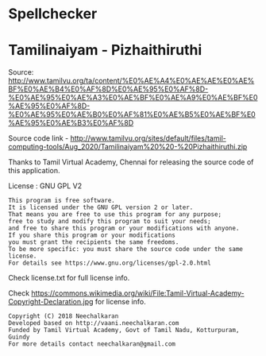 # Spellchecker

# Tamilinaiyam - Pizhaithiruthi

Source: 
http://www.tamilvu.org/ta/content/%E0%AE%A4%E0%AE%AE%E0%AE%BF%E0%AE%B4%E0%AF%8D%E0%AE%95%E0%AF%8D-%E0%AE%95%E0%AE%A3%E0%AE%BF%E0%AE%A9%E0%AE%BF%E0%AE%95%E0%AF%8D-%E0%AE%95%E0%AE%B0%E0%AF%81%E0%AE%B5%E0%AE%BF%E0%AE%95%E0%AE%B3%E0%AF%8D



Source code link -  http://www.tamilvu.org/sites/default/files/tamil-computing-tools/Aug_2020/Tamilinaiyam%20%20-%20Pizhaithiruthi.zip


Thanks to Tamil Virtual Academy, Chennai for releasing the source code of this application. 

License : GNU GPL V2

```
This program is free software.
It is licensed under the GNU GPL version 2 or later.
That means you are free to use this program for any purpose;
free to study and modify this program to suit your needs;
and free to share this program or your modifications with anyone.
If you share this program or your modifications
you must grant the recipients the same freedoms.
To be more specific: you must share the source code under the same license.
For details see https://www.gnu.org/licenses/gpl-2.0.html
```

Check license.txt for full license info.


Check https://commons.wikimedia.org/wiki/File:Tamil-Virtual-Academy-Copyright-Declaration.jpg for license info.


```
Copyright (C) 2018 Neechalkaran
Developed based on http://vaani.neechalkaran.com
Funded by Tamil Virtual Academy, Govt of Tamil Nadu, Kotturpuram, Guindy
For more details contact neechalkaran@gmail.com
```

